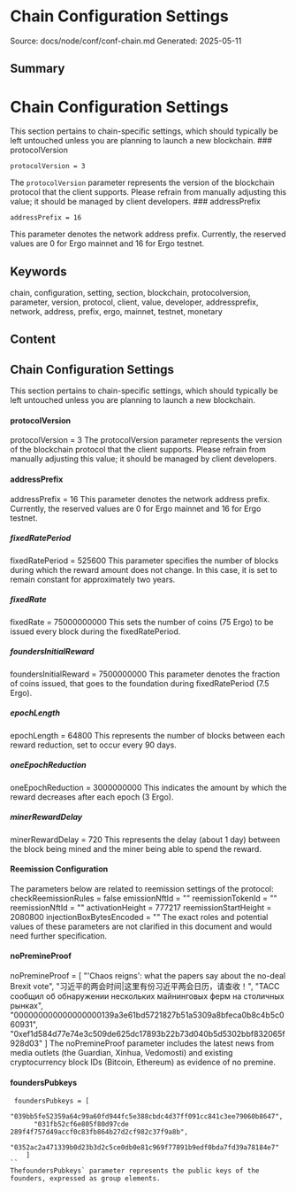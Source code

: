 # Chain Configuration Settings
Source: docs/node/conf/conf-chain.md
Generated: 2025-05-11

## Summary
# Chain Configuration Settings

This section pertains to chain-specific settings, which should typically be left untouched unless you are planning to launch a new blockchain. ### protocolVersion
```
protocolVersion = 3
```
The `protocolVersion` parameter represents the version of the blockchain protocol that the client supports. Please refrain from manually adjusting this value; it should be managed by client developers. ### addressPrefix 
```
addressPrefix = 16
```
This parameter denotes the network address prefix. Currently, the reserved values are 0 for Ergo mainnet and 16 for Ergo testnet.

## Keywords
chain, configuration, setting, section, blockchain, protocolversion, parameter, version, protocol, client, value, developer, addressprefix, network, address, prefix, ergo, mainnet, testnet, monetary

## Content
## Chain Configuration Settings
This section pertains to chain-specific settings, which should typically be left untouched unless you are planning to launch a new blockchain.

#### protocolVersion
protocolVersion = 3
The protocolVersion parameter represents the version of the blockchain protocol that the client supports. Please refrain from manually adjusting this value; it should be managed by client developers.

#### addressPrefix
addressPrefix = 16
This parameter denotes the network address prefix. Currently, the reserved values are 0 for Ergo mainnet and 16 for Ergo testnet.

##### fixedRatePeriod
fixedRatePeriod = 525600
This parameter specifies the number of blocks during which the reward amount does not change. In this case, it is set to remain constant for approximately two years.

##### fixedRate
fixedRate = 75000000000
This sets the number of coins (75 Ergo) to be issued every block during the fixedRatePeriod.

##### foundersInitialReward
foundersInitialReward = 7500000000
This parameter denotes the fraction of coins issued, that goes to the foundation during fixedRatePeriod (7.5 Ergo).

##### epochLength
epochLength = 64800
This represents the number of blocks between each reward reduction, set to occur every 90 days.

##### oneEpochReduction
oneEpochReduction = 3000000000
This indicates the amount by which the reward decreases after each epoch (3 Ergo).

##### minerRewardDelay
minerRewardDelay = 720
This represents the delay (about 1 day) between the block being mined and the miner being able to spend the reward.

#### Reemission Configuration
The parameters below are related to reemission settings of the protocol:
checkReemissionRules = false
emissionNftId = ""
reemissionTokenId = ""
reemissionNftId = ""
activationHeight = 777217
reemissionStartHeight = 2080800
injectionBoxBytesEncoded = ""
The exact roles and potential values of these parameters are not clarified in this document and would need further specification.

#### noPremineProof
noPremineProof = [
      "'Chaos reigns': what the papers say about the no-deal Brexit vote",
      "习近平的两会时间|这里有份习近平两会日历，请查收！",
      "ТАСС сообщил об обнаружении нескольких майнинговых ферм на столичных рынках",
      "000000000000000000139a3e61bd5721827b51a5309a8bfeca0b8c4b5c060931",
      "0xef1d584d77e74e3c509de625dc17893b22b73d040b5d5302bbf832065f928d03"
    ]
The noPremineProof parameter includes the latest news from media outlets (the Guardian, Xinhua, Vedomosti) and existing cryptocurrency block IDs (Bitcoin, Ethereum) as evidence of no premine.

#### foundersPubkeys
```
 foundersPubkeys = [
      "039bb5fe52359a64c99a60fd944fc5e388cbdc4d37ff091cc841c3ee79060b8647",
      "031fb52cf6e805f80d97cde
289f4f757d49accf0c83fb864b27d2cf982c37f9a8b",
      "0352ac2a471339b0d23b3d2c5ce0db0e81c969f77891b9edf0bda7fd39a78184e7"
    ]
``
ThefoundersPubkeys` parameter represents the public keys of the founders, expressed as group elements.
